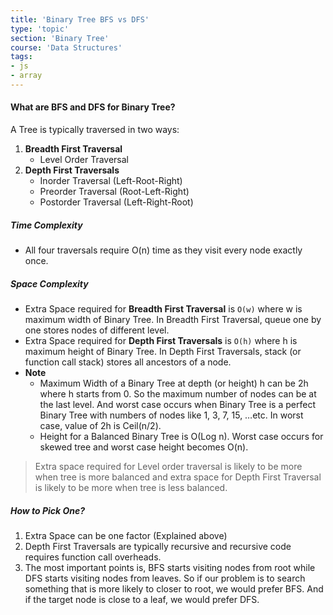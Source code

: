```yaml
---
title: 'Binary Tree BFS vs DFS'
type: 'topic'
section: 'Binary Tree'
course: 'Data Structures'
tags:
- js
- array
---
```

#### What are BFS and DFS for Binary Tree?
A Tree is typically traversed in two ways:
1. **Breadth First Traversal**
    - Level Order Traversal
2. **Depth First Traversals**
    - Inorder Traversal (Left-Root-Right)
    - Preorder Traversal (Root-Left-Right)
    - Postorder Traversal (Left-Right-Root)

##### Time Complexity
- All four traversals require O(n) time as they visit every node exactly once.

##### Space Complexity
- Extra Space required for **Breadth First Traversal** is `O(w)` where w is maximum width of Binary Tree. In Breadth First Traversal, queue one by one stores nodes of different level.
- Extra Space required for **Depth First Traversals** is `O(h)` where h is maximum height of Binary Tree. In Depth First Traversals, stack (or function call stack) stores all ancestors of a node.
- **Note**
  - Maximum Width of a Binary Tree at depth (or height) h can be 2h where h starts from 0. So the maximum number of nodes can be at the last level. And worst case occurs when Binary Tree is a perfect Binary Tree with numbers of nodes like 1, 3, 7, 15, …etc. In worst case, value of 2h is Ceil(n/2).
  - Height for a Balanced Binary Tree is O(Log n). Worst case occurs for skewed tree and worst case height becomes O(n).

> Extra space required for Level order traversal is likely to be more when tree is more balanced and extra space for Depth First Traversal is likely to be more when tree is less balanced.

##### How to Pick One?
1. Extra Space can be one factor (Explained above)
2. Depth First Traversals are typically recursive and recursive code requires function call overheads.
3. The most important points is, BFS starts visiting nodes from root while DFS starts visiting nodes from leaves. So if our problem is to search something that is more likely to closer to root, we would prefer BFS. And if the target node is close to a leaf, we would prefer DFS.


